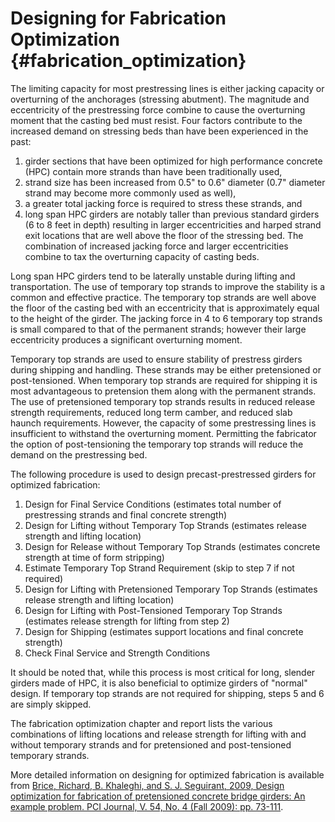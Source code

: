 Designing for Fabrication Optimization {#fabrication_optimization}
======================================
The limiting capacity for most prestressing lines is either jacking capacity or overturning of the anchorages (stressing abutment). The magnitude and eccentricity of the prestressing force combine to cause the overturning moment that the casting bed must resist. Four factors contribute to the increased demand on stressing beds than have been experienced in the past: 

1. girder sections that have been optimized for high performance concrete (HPC) contain more strands than have been traditionally used, 
2. strand size has been increased from 0.5" to 0.6" diameter (0.7" diameter strand may become more commonly used as well), 
3. a greater total jacking force is required to stress these strands, and 
4. long span HPC girders are notably taller than previous standard girders (6 to 8 feet in depth) resulting in larger eccentricities and harped strand exit locations that are well above the floor of the stressing bed. The combination of increased jacking force and larger eccentricities combine to tax the overturning capacity of casting beds. 

Long span HPC girders tend to be laterally unstable during lifting and transportation. The use of temporary top strands to improve the stability is a common and effective practice. The temporary top strands are well above the floor of the casting bed with an eccentricity that is approximately equal to the height of the girder. The jacking force in 4 to 6 temporary top strands is small compared to that of the permanent strands; however their large eccentricity produces a significant overturning moment.

Temporary top strands are used to ensure stability of prestress girders during shipping and handling. These strands may be either pretensioned or post-tensioned. When temporary top strands are required for shipping it is most advantageous to pretension them along with the permanent strands. The use of pretensioned temporary top strands results in reduced release strength requirements, reduced long term camber, and reduced slab haunch requirements. However, the capacity of some prestressing lines is insufficient to withstand the overturning moment. Permitting the fabricator the option of post-tensioning the temporary top strands will reduce the demand on the prestressing bed. 

The following procedure is used to design precast-prestressed girders for optimized fabrication:

1. Design for Final Service Conditions (estimates total number of prestressing strands and final concrete strength)
2. Design for Lifting without Temporary Top Strands (estimates release strength and lifting location)
3. Design for Release without Temporary Top Strands (estimates concrete strength at time of form stripping)
4. Estimate Temporary Top Strand Requirement (skip to step 7 if not required)
5. Design for Lifting with Pretensioned Temporary Top Strands (estimates release strength and lifting location)
6. Design for Lifting with Post-Tensioned Temporary Top Strands (estimates release strength for lifting from step 2)
7. Design for Shipping (estimates support locations and final concrete strength)
8. Check Final Service and Strength Conditions

It should be noted that, while this process is most critical for long, slender girders made of HPC, it is also beneficial to optimize girders of "normal" design. If temporary top strands are not required for shipping, steps 5 and 6 are simply skipped.

The fabrication optimization chapter and report lists the various combinations of lifting locations and release strength for lifting with and without temporary strands and for pretensioned and post-tensioned temporary strands.

More detailed information on designing for optimized fabrication is available from
[Brice, Richard, B. Khaleghi, and S. J. Seguirant, 2009, Design optimization for fabrication of pretensioned concrete bridge girders: An example problem. PCI Journal, V. 54, No. 4 (Fall 2009): pp. 73-111](http://www.pci.org/uploadedFiles/Siteroot/Publications/PCI_Journal/2009/DOI_Articles/JL-09-FALL-8.pdf).

